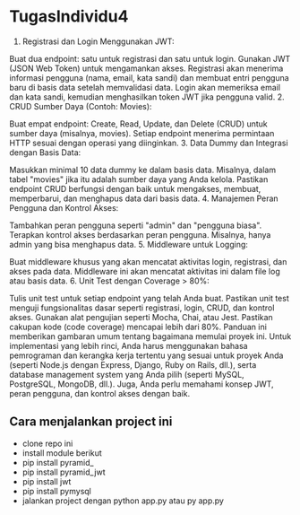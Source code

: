 # TugasIndividu4

1. Registrasi dan Login Menggunakan JWT:

Buat dua endpoint: satu untuk registrasi dan satu untuk login.
Gunakan JWT (JSON Web Token) untuk mengamankan akses.
Registrasi akan menerima informasi pengguna (nama, email, kata sandi) dan membuat entri pengguna baru di basis data setelah memvalidasi data.
Login akan memeriksa email dan kata sandi, kemudian menghasilkan token JWT jika pengguna valid.
2. CRUD Sumber Daya (Contoh: Movies):

Buat empat endpoint: Create, Read, Update, dan Delete (CRUD) untuk sumber daya (misalnya, movies).
Setiap endpoint menerima permintaan HTTP sesuai dengan operasi yang diinginkan.
3. Data Dummy dan Integrasi dengan Basis Data:

Masukkan minimal 10 data dummy ke dalam basis data. Misalnya, dalam tabel "movies" jika itu adalah sumber daya yang Anda kelola.
Pastikan endpoint CRUD berfungsi dengan baik untuk mengakses, membuat, memperbarui, dan menghapus data dari basis data.
4. Manajemen Peran Pengguna dan Kontrol Akses:

Tambahkan peran pengguna seperti "admin" dan "pengguna biasa".
Terapkan kontrol akses berdasarkan peran pengguna. Misalnya, hanya admin yang bisa menghapus data.
5. Middleware untuk Logging:

Buat middleware khusus yang akan mencatat aktivitas login, registrasi, dan akses pada data.
Middleware ini akan mencatat aktivitas ini dalam file log atau basis data.
6. Unit Test dengan Coverage > 80%:

Tulis unit test untuk setiap endpoint yang telah Anda buat.
Pastikan unit test menguji fungsionalitas dasar seperti registrasi, login, CRUD, dan kontrol akses.
Gunakan alat pengujian seperti Mocha, Chai, atau Jest.
Pastikan cakupan kode (code coverage) mencapai lebih dari 80%.
Panduan ini memberikan gambaran umum tentang bagaimana  memulai proyek ini. Untuk implementasi yang lebih rinci, Anda harus menggunakan bahasa pemrograman dan kerangka kerja tertentu yang sesuai untuk proyek Anda (seperti Node.js dengan Express, Django, Ruby on Rails, dll.), serta database management system yang Anda pilih (seperti MySQL, PostgreSQL, MongoDB, dll.). Juga, Anda perlu memahami konsep JWT, peran pengguna, dan kontrol akses dengan baik.

## Cara menjalankan project ini

- clone repo ini 
- install module berikut
- pip install pyramid_
- pip install pyramid_jwt
- pip install jwt
- pip install pymysql
- jalankan project dengan python app.py atau py app.py


